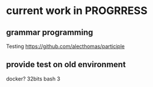 # current work in PROGRRESS

## grammar programming

Testing https://github.com/alecthomas/participle

## provide test on old environment

docker?
32bits
bash 3

